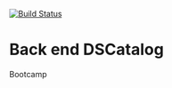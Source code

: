 [![Build Status](https://app.travis-ci.com/rmotaop/dscatalog-bootcamp-devsuperior.svg?token=WHYJdjHqsme838Sczq2S&branch=main)](https://app.travis-ci.com/rmotaop/dscatalog-bootcamp-devsuperior)

# Back end DSCatalog

Bootcamp